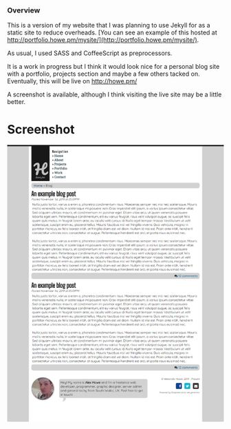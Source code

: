 ### Overview

This is a version of my website that I was planning to use Jekyll for as a static site to reduce overheads. [You can see an example of this hosted at http://portfolio.howe.pm/mysite/](http://portfolio.howe.pm/mysite/).



As usual, I used SASS and CoffeeScript as preprocessors.



It is a work in progress but I think it would look nice for a personal blog site with a portfolio, projects section and maybe a few others tacked on. Eventually, this will be live on http://howe.pm/



A screenshot is available, although I think visiting the live site may be a little better.



# Screenshot

![](readme/img/screen.png.png)